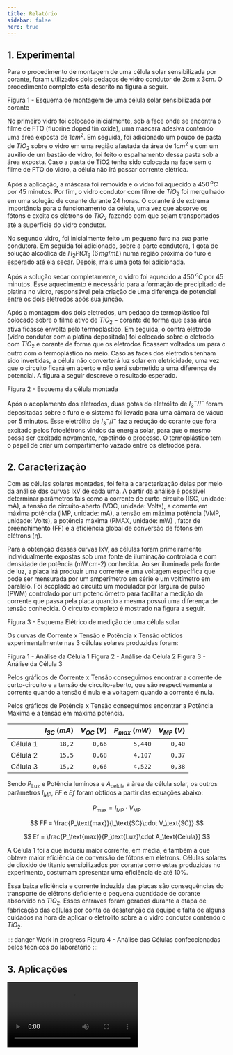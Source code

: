 ```yaml
---
title: Relatório
sidebar: false
hero: true
---
```


<VPDocHero
    class="VPDocHero"
    name="Relatório"
    text="Células Solares sensibilizadas por corantes"
    tagline="2022"
    image="/image/fluentui-emoji/bookmark_tabs_3d.png"
    :actions="[
        {
            text:'Jupyter notebook',
            link:'https://github.com/FelixLuciano/celulas-solares/blob/main/notebooks/efficiency.ipynb'
        }
    ]"
/>


## 1.   Experimental

Para o procedimento de montagem de uma célula solar sensibilizada por corante, foram
utilizados dois pedaços de vidro condutor de 2cm x 3cm. O procedimento completo está
descrito na figura a seguir.

<ImgZoom src="/image/esquema-de-fabricacao.jpg" alt="Esquema de montagem de uma célula solar sensibilizada por corante">
    Figura 1 - Esquema de montagem de uma célula solar sensibilizada por corante
</ImgZoom>

No primeiro vidro foi colocado inicialmente, sob a face onde se encontra o filme de FTO
(fluorine doped tin oxide), uma máscara adesiva contendo uma área exposta de $1 cm^2$. Em
seguida, foi adicionado um pouco de pasta de $TiO_2$ sobre o vidro em uma região afastada da
área de $1 cm^2$ e com um auxílio de um bastão de vidro, foi feito o espalhamento dessa pasta
sob a área exposta. Caso a pasta de TiO2 tenha sido colocada na face sem o filme de FTO do
vidro, a célula não irá passar corrente elétrica.

Após a aplicação, a máscara foi removida e o vidro foi aquecido a $450\, ^oC$ por 45 minutos. Por
fim, o vidro condutor com filme de $TiO_2$ foi mergulhado em uma solução de corante durante 24
horas. O corante é de extrema importância para o funcionamento da célula, uma vez que absorve
os fótons e excita os elétrons do $TiO_2$ fazendo com que sejam transportados até a superfície
do vidro condutor.

No segundo vidro, foi inicialmente feito um pequeno furo na sua parte condutora. Em seguida
foi adicionado, sobre a parte condutora, 1 gota de solução alcoólica de $H_2PtCl_6$ ($6\, mg/mL$) numa
região próxima do furo e esperado até ela secar. Depois, mais uma gota foi adicionada.

Após a solução secar completamente, o vidro foi aquecido a $450\, ^oC$ por 45 minutos. Esse aquecimento
é necessário para a formação de precipitado de platina no vidro, responsável pela criação de
uma diferença de potencial entre os dois eletrodos após sua junção.

 Após a montagem dos dois eletrodos, um pedaço de termoplástico foi colocado sobre o filme ativo
 de $TiO_2-\text{corante}$ de forma que essa área ativa ficasse envolta pelo termoplástico. Em seguida, o
 contra eletrodo (vidro condutor com a platina depositada) foi colocado sobre o eletrodo com
 $TiO_2$ e corante de forma que os eletrodos ficassem voltados um para o outro com o termoplástico
 no meio. Caso as faces dos eletrodos tenham sido invertidas, a célula não converterá luz solar
 em eletricidade, uma vez que o circuito ficará em aberto e não será submetido a uma diferença de
 potencial. A figura a seguir descreve o resultado esperado.

<ImgZoom src="/image/esquema-celula-montada.png" alt="Esquema da célula montada">
    Figura 2 - Esquema da célula montada
</ImgZoom>

Após o acoplamento dos eletrodos, duas gotas do eletrólito de $I_3^-/I^-$ foram depositadas sobre o furo
e o sistema foi levado para uma câmara de vácuo por 5 minutos. Esse eletrólito de $I_3^-/I^-$ faz a
redução do corante que fora excitado pelos fotoelétrons vindos da energia solar, para que o mesmo
possa ser excitado novamente, repetindo o processo. O termoplástico tem o papel de criar um
compartimento vazado entre os eletrodos para.


## 2.   Caracterização

Com as células solares montadas, foi feita a caracterização delas por meio da análise das
curvas IxV de cada uma. A partir da análise é possível determinar parâmetros tais como a
corrente de curto-circuito (ISC, unidade: mA), a tensão de circuito-aberto (VOC, unidade:
Volts), a corrente em máxima potência (iMP, unidade: mA), a tensão em máxima potência (VMP,
unidade: Volts), a potência máxima (PMAX, unidade: mW) , fator de preenchimento (FF) e a
eficiência global de conversão de fótons em elétrons (η). 

Para a obtenção dessas curvas IxV, as células foram primeiramente individualmente expostas
sob uma fonte de iluminação controlada e com densidade de potência (mW.cm-2) conhecida. Ao
ser iluminada pela fonte de luz, a placa irá produzir uma corrente e uma voltagem específica
que pode ser mensurada por um amperímetro em série e um voltímetro em paralelo. Foi acoplado
ao circuito um modulador por largura de pulso (PWM) controlado por um potenciômetro para
facilitar a medição da corrente que passa pela placa quando a mesma possui uma diferença de
tensão conhecida. O circuito completo é mostrado na figura a seguir.

<ImgZoom src="/image/esquema-eletrico.png" alt="Esquema Elétrico de medição de uma célula solar">
    Figura 3 - Esquema Elétrico de medição de uma célula solar
</ImgZoom>

Os curvas de Corrente x Tensão e Potência x Tensão obtidos experimentalmente nas 3 células
solares produzidas foram:

<ImgZoom src="/image/cell-2.svg" alt="Análise da Célula 1">
    Figura 1 - Análise da Célula 1
</ImgZoom>

<ImgZoom src="/image/cell-3.svg" alt="Análise da Célula 2">
    Figura 2 - Análise da Célula 2
</ImgZoom>

<ImgZoom src="/image/cell-4.svg" alt="Análise da Célula 3">
    Figura 3 - Análise da Célula 3
</ImgZoom>

Pelos gráficos de Corrente x Tensão conseguimos encontrar a corrente de curto-circuito e a
tensão de circuito-aberto, que são respectivamente a corrente quando a tensão é nula e a
voltagem quando a corrente é nula.

Pelos gráficos de Potência x Tensão conseguimos encontrar a Potência Máxima e a tensão
em máxima potência.

|          | $I_{SC}$ ($mA$) | $V_{OC}$ ($V$) | $P_{max}$ ($mW$) | $V_{MP}$ ($V$) |
|----------|----------------:|---------------:|-----------------:|---------------:|
| Célula 1 |          `18,2` |         `0,66` |          `5,440` |         `0,40` |
| Célula 2 |          `15,5` |         `0,68` |          `4,107` |         `0,37` |
| Célula 3 |          `15,2` |         `0,66` |          `4,522` |         `0,38` |

Sendo $P_\text{Luz}$ e Potência luminosa e $A_\text{celula}$ a àrea da célula solar, os outros
parâmetros $I_{MP}$, $FF$ e $Ef$ foram obtidos a partir das equações abaixo:

$$
P_\text{max} = I_\text{MP} \cdot V_\text{MP}
$$

$$
FF = \frac{P_\text{max}}{I_\text{SC}\cdot V_\text{SC}}
$$

$$
Ef = \frac{P_\text{max}}{P_\text{Luz}\cdot A_\text{Celula}}
$$

A Célula 1 foi a que induziu maior corrente, em média, e também a que obteve maior eficiência
de conversão de fótons em elétrons. Células solares de dioxido de titanio sensibilizados por
corante como estas produzidas no experimento, costumam apresentar uma eficiência de até 10%.

Essa baixa eficiência e corrente induzida das placas são consequências do transporte de elétrons
deficiente e pequena quantidade de corante absorvido no $TiO_2$. Esses entraves foram gerados
durante a etapa de fabricação das células por conta da desatenção da equipe e falta de alguns
cuidados na hora de aplicar o eletrólito sobre a o vidro condutor contendo o $TiO_2$.

::: danger Work in progress
<ImgZoom src="/image/cells.svg" alt="Análise das Células confeccionadas pelos técnicos do laboratório">
    Figura 4 - Análise das Células confeccionadas pelos técnicos do laboratório
</ImgZoom>
:::


## 3.   Aplicações

<video src="/video/circuito-alimentado-por-celula-solar.mp4" controls loop />


<br>

[^1]: EXEMPLO, de referência bibliográfica. **Testando notas de rodapé**. 2022. Disponível em: https://google.com.br

<style>
hr.footnotes-sep {
    margin-top: 4rem;
}
</style>
